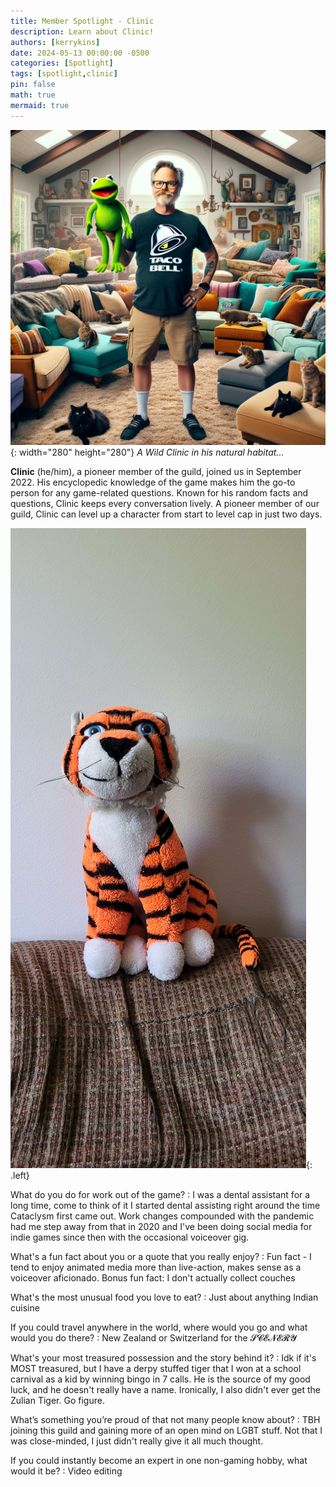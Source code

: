 ```yaml
---
title: Member Spotlight - Clinic
description: Learn about Clinic!
authors: [kerrykins]
date: 2024-05-13 00:00:00 -0500
categories: [Spotlight]
tags: [spotlight,clinic]
pin: false
math: true
mermaid: true
---
```


![Clinic](/images/clinic.png){: width="280" height="280"}
_A Wild Clinic in his natural habitat..._

**Clinic** (he/him), a pioneer member of the guild, joined us in September 2022. His encyclopedic knowledge of the game makes him the go-to person for any game-related questions. Known for his random facts and questions, Clinic keeps every conversation lively. A pioneer member of our guild, Clinic can level up a character from start to level cap in just two days.

![Clinic Tiger](/images/clinic3.jpg){: .left}

What do you do for work out of the game?
: I was a dental assistant for a long time, come to think of it I started dental assisting right around the time Cataclysm first came out. Work changes compounded with the pandemic had me step away from that in 2020 and I've been doing social media for indie games since then with the occasional voiceover gig.

What's a fun fact about you or a quote that you really enjoy?
: Fun fact - I tend to enjoy animated media more than live-action, makes sense as a voiceover aficionado. Bonus fun fact: I don't actually collect couches

What's the most unusual food you love to eat?
: Just about anything Indian cuisine

If you could travel anywhere in the world, where would you go and what would you do there?
: New Zealand or Switzerland for the 𝓢𝓒𝓔𝓝𝓔𝓡𝓨 

What's your most treasured possession and the story behind it?
: Idk if it's MOST treasured, but I have a derpy stuffed tiger that I won at a school carnival as a kid by winning bingo in 7 calls. He is the source of my good luck, and he doesn't really have a name. Ironically, I also didn't ever get the Zulian Tiger. Go figure.

What’s something you’re proud of that not many people know about?
: TBH joining this guild and gaining more of an open mind on LGBT stuff. Not that I was close-minded, I just didn't really give it all much thought.

If you could instantly become an expert in one non-gaming hobby, what would it be?
: Video editing